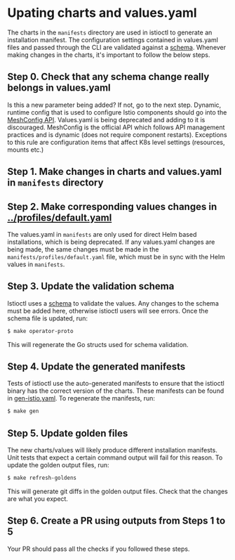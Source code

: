 # Upating charts and values.yaml

The charts in the `manifests` directory are used in istioctl to generate an installation manifest. The configuration
settings contained in values.yaml files and passed through the CLI are validated against a
[schema](../../operator/pkg/apis/istio/v1alpha1/values_types.proto).
Whenever making changes in the charts, it's important to follow the below steps.

## Step 0. Check that any schema change really belongs in values.yaml

Is this a new parameter being added? If not, go to the next step.
Dynamic, runtime config that is used to configure Istio components should go into the
[MeshConfig API](https://github.com/istio/api/blob/master/mesh/v1alpha1/config.proto). Values.yaml is being deprecated and adding
to it is discouraged. MeshConfig is the official API which follows API management practices and is dynamic
(does not require component restarts).
Exceptions to this rule are configuration items that affect K8s level settings (resources, mounts etc.)

## Step 1. Make changes in charts and values.yaml in `manifests` directory

## Step 2. Make corresponding values changes in [../profiles/default.yaml](../../istio-1.10.3/manifests/profiles/default.yaml)

The values.yaml in `manifests` are only used for direct Helm based installations, which is being deprecated.
If any values.yaml changes are being made, the same changes must be made in the `manifests/profiles/default.yaml`
file, which must be in sync with the Helm values in `manifests`.

## Step 3. Update the validation schema

Istioctl uses a [schema](../../operator/pkg/apis/istio/v1alpha1/values_types.proto) to validate the values. Any changes to
the schema must be added here, otherwise istioctl users will see errors.
Once the schema file is updated, run:

```bash
$ make operator-proto
```

This will regenerate the Go structs used for schema validation.

## Step 4. Update the generated manifests

Tests of istioctl use the auto-generated manifests to ensure that the istioctl binary has the correct version of the charts.
These manifests can be found in [gen-istio.yaml](istio-controlcovery/files/gen-istio.yaml).
To regenerate the manifests, run:

```bash
$ make gen
```

## Step 5. Update golden files

The new charts/values will likely produce different installation manifests. Unit tests that expect a certain command
output will fail for this reason. To update the golden output files, run:

```bash
$ make refresh-goldens
```

This will generate git diffs in the golden output files. Check that the changes are what you expect.

## Step 6. Create a PR using outputs from Steps 1 to 5

Your PR should pass all the checks if you followed these steps.
